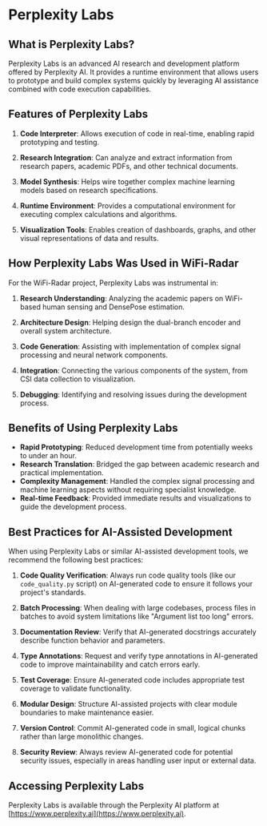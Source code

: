 # Perplexity Labs

## What is Perplexity Labs?

Perplexity Labs is an advanced AI research and development platform offered by Perplexity AI. It provides a runtime environment that allows users to prototype and build complex systems quickly by leveraging AI assistance combined with code execution capabilities.

## Features of Perplexity Labs

1. **Code Interpreter**: Allows execution of code in real-time, enabling rapid prototyping and testing.

2. **Research Integration**: Can analyze and extract information from research papers, academic PDFs, and other technical documents.

3. **Model Synthesis**: Helps wire together complex machine learning models based on research specifications.

4. **Runtime Environment**: Provides a computational environment for executing complex calculations and algorithms.

5. **Visualization Tools**: Enables creation of dashboards, graphs, and other visual representations of data and results.

## How Perplexity Labs Was Used in WiFi-Radar

For the WiFi-Radar project, Perplexity Labs was instrumental in:

1. **Research Understanding**: Analyzing the academic papers on WiFi-based human sensing and DensePose estimation.

2. **Architecture Design**: Helping design the dual-branch encoder and overall system architecture.

3. **Code Generation**: Assisting with implementation of complex signal processing and neural network components.

4. **Integration**: Connecting the various components of the system, from CSI data collection to visualization.

5. **Debugging**: Identifying and resolving issues during the development process.

## Benefits of Using Perplexity Labs

- **Rapid Prototyping**: Reduced development time from potentially weeks to under an hour.
- **Research Translation**: Bridged the gap between academic research and practical implementation.
- **Complexity Management**: Handled the complex signal processing and machine learning aspects without requiring specialist knowledge.
- **Real-time Feedback**: Provided immediate results and visualizations to guide the development process.

## Best Practices for AI-Assisted Development

When using Perplexity Labs or similar AI-assisted development tools, we recommend the following best practices:

1. **Code Quality Verification**: Always run code quality tools (like our `code_quality.py` script) on AI-generated code to ensure it follows your project's standards.

2. **Batch Processing**: When dealing with large codebases, process files in batches to avoid system limitations like "Argument list too long" errors.

3. **Documentation Review**: Verify that AI-generated docstrings accurately describe function behavior and parameters.

4. **Type Annotations**: Request and verify type annotations in AI-generated code to improve maintainability and catch errors early.

5. **Test Coverage**: Ensure AI-generated code includes appropriate test coverage to validate functionality.

6. **Modular Design**: Structure AI-assisted projects with clear module boundaries to make maintenance easier.

7. **Version Control**: Commit AI-generated code in small, logical chunks rather than large monolithic changes.

8. **Security Review**: Always review AI-generated code for potential security issues, especially in areas handling user input or external data.

## Accessing Perplexity Labs

Perplexity Labs is available through the Perplexity AI platform at [https://www.perplexity.ai](https://www.perplexity.ai).
